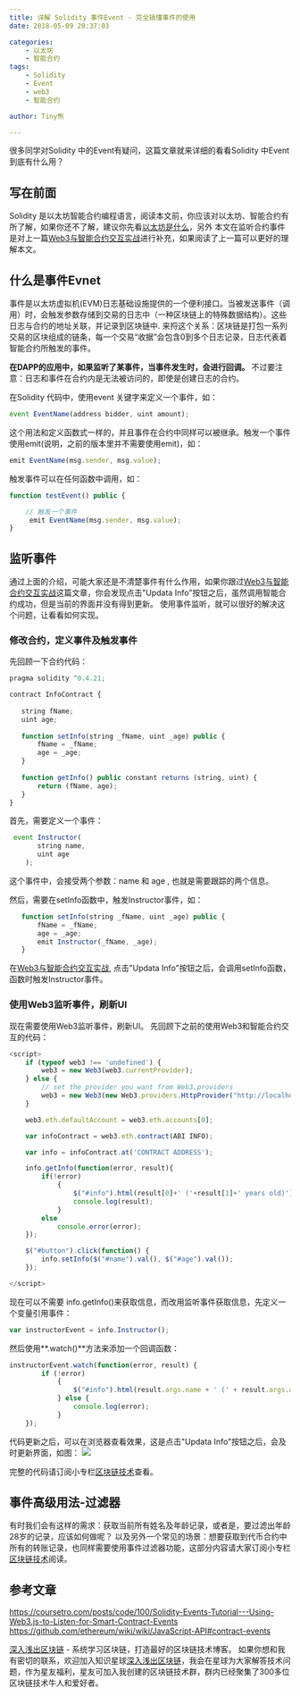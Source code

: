 ```yaml
---
title: 详解 Solidity 事件Event - 完全搞懂事件的使用
date: 2018-05-09 20:37:03

categories: 
    - 以太坊
    - 智能合约
tags:
    - Solidity
    - Event
    - web3
    - 智能合约

author: Tiny熊

---
```


很多同学对Solidity 中的Event有疑问，这篇文章就来详细的看看Solidity 中Event到底有什么用？

<!-- more -->

## 写在前面

Solidity 是以太坊智能合约编程语言，阅读本文前，你应该对以太坊、智能合约有所了解，如果你还不了解，建议你先看[以太坊是什么](https://learnblockchain.cn/2017/11/20/whatiseth/)，另外
本文在监听合约事件是对上一篇[Web3与智能合约交互实战](https://learnblockchain.cn/2018/04/15/web3-html/)进行补充，如果阅读了上一篇可以更好的理解本文。


## 什么是事件Evnet

事件是以太坊虚拟机(EVM)日志基础设施提供的一个便利接口。当被发送事件（调用）时，会触发参数存储到交易的日志中（一种区块链上的特殊数据结构）。这些日志与合约的地址关联，并记录到区块链中.
来捋这个关系：区块链是打包一系列交易的区块组成的链条，每一个交易“收据”会包含0到多个日志记录，日志代表着智能合约所触发的事件。

**在DAPP的应用中，如果监听了某事件，当事件发生时，会进行回调。**
不过要注意：日志和事件在合约内是无法被访问的，即使是创建日志的合约。

在Solidity 代码中，使用event 关键字来定义一个事件，如：

```js
event EventName(address bidder, uint amount); 
```

这个用法和定义函数式一样的，并且事件在合约中同样可以被继承。触发一个事件使用emit(说明，之前的版本里并不需要使用emit)，如：


```js
emit EventName(msg.sender, msg.value); 
```

触发事件可以在任何函数中调用，如：

```js
function testEvent() public {

    // 触发一个事件
     emit EventName(msg.sender, msg.value); 
}
```


## 监听事件

通过上面的介绍，可能大家还是不清楚事件有什么作用，如果你跟过[Web3与智能合约交互实战](https://learnblockchain.cn/2018/04/15/web3-html/)这篇文章，你会发现点击"Updata Info"按钮之后，虽然调用智能合约成功，但是当前的界面并没有得到更新。
使用事件监听，就可以很好的解决这个问题，让看看如何实现。

### 修改合约，定义事件及触发事件
先回顾一下合约代码：

```js
pragma solidity ^0.4.21;

contract InfoContract {
    
   string fName;
   uint age;
   
   function setInfo(string _fName, uint _age) public {
       fName = _fName;
       age = _age;
   }
   
   function getInfo() public constant returns (string, uint) {
       return (fName, age);
   }   
}
```

首先，需要定义一个事件：

```js
 event Instructor(
       string name,
       uint age
    );
```

这个事件中，会接受两个参数：name 和  age , 也就是需要跟踪的两个信息。

然后，需要在setInfo函数中，触发Instructor事件，如：

```js
   function setInfo(string _fName, uint _age) public {
       fName = _fName;
       age = _age;
       emit Instructor(_fName, _age);
   }
```

在[Web3与智能合约交互实战](https://learnblockchain.cn/2018/04/15/web3-html/), 点击"Updata Info"按钮之后，会调用setInfo函数，函数时触发Instructor事件。

### 使用Web3监听事件，刷新UI

现在需要使用Web3监听事件，刷新UI。
先回顾下之前的使用Web3和智能合约交互的代码：

```js
<script>
    if (typeof web3 !== 'undefined') {
        web3 = new Web3(web3.currentProvider);
    } else {
        // set the provider you want from Web3.providers
        web3 = new Web3(new Web3.providers.HttpProvider("http://localhost:7545"));
    }

    web3.eth.defaultAccount = web3.eth.accounts[0];

    var infoContract = web3.eth.contract(ABI INFO);

    var info = infoContract.at('CONTRACT ADDRESS');

    info.getInfo(function(error, result){
        if(!error)
            {
                $("#info").html(result[0]+' ('+result[1]+' years old)');
                console.log(result);
            }
        else
            console.error(error);
    });

    $("#button").click(function() {
        info.setInfo($("#name").val(), $("#age").val());
    });

</script>
```

现在可以不需要 info.getInfo()来获取信息，而改用监听事件获取信息，先定义一个变量引用事件：

```js
var instructorEvent = info.Instructor();
```

然后使用**.watch()**方法来添加一个回调函数：

```js
instructorEvent.watch(function(error, result) {
        if (!error)
            {
                $("#info").html(result.args.name + ' (' + result.args.age + ' years old)');
            } else {
                console.log(error);
            }
    });
```

代码更新之后，可以在浏览器查看效果，这是点击"Updata Info"按钮之后，会及时更新界面，如图：
![](/images/solidity_event.jpg)

完整的代码请订阅小专栏[区块链技术](https://xiaozhuanlan.com/blockchaincore)查看。


## 事件高级用法-过滤器

有时我们会有这样的需求：获取当前所有姓名及年龄记录，或者是，要过滤出年龄28岁的记录，应该如何做呢？
以及另外一个常见的场景：想要获取到代币合约中所有的转账记录，也同样需要使用事件过滤器功能，这部分内容请大家订阅小专栏[区块链技术](https://xiaozhuanlan.com/blockchaincore)阅读。



## 参考文章

https://coursetro.com/posts/code/100/Solidity-Events-Tutorial---Using-Web3.js-to-Listen-for-Smart-Contract-Events
https://github.com/ethereum/wiki/wiki/JavaScript-API#contract-events

[深入浅出区块链](https://learnblockchain.cn/) - 系统学习区块链，打造最好的区块链技术博客。
如果你想和我有密切的联系，欢迎加入知识星球[深入浅出区块链](https://t.xiaomiquan.com/RfAu7uj)，我会在星球为大家解答技术问题，作为星友福利，星友可加入我创建的区块链技术群，群内已经聚集了300多位区块链技术牛人和爱好者。


<!-- 
有时我们会有这样的需求：获取当前所有姓名及年龄记录，应该如何做呢？
实际上事件支持过滤器，可以从所有的区块中过滤出符合要求的事件，如：

```js
var instructorEvent = info.Instructor({}, {fromBlock: 0, toBlock: 'latest'});
```

或者是，要过滤出年龄28岁的记录，可以这样：

```js
var instructorEvent = info.Instructor({ 'age': 28});
```

比如，我们要获取到代币合约中，所有的转账记录， 就可以使用：

```js
var transferEvent = token.Transfer({}, {fromBlock: 0, toBlock: 'latest'})
var transferEvent.watch(function(error, result){
    // handle result.args.from  result.args.to
});
```
 -->